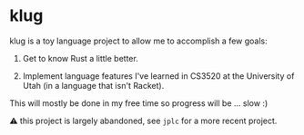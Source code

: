 klug
====

klug is a toy language project to allow me to accomplish a few goals:

1. Get to know Rust a little better.

2. Implement language features I've learned in CS3520 at the University of Utah (in a language that isn't Racket).

This will mostly be done in my free time so progress will be ... slow :)

:warning: this project is largely abandoned, see `jplc` for a more recent project.
